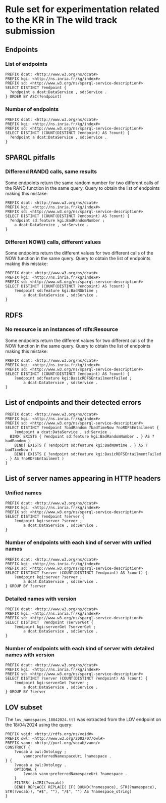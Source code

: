 # Rule set for experimentation related to the KR in The wild track submission


## Endpoints

### List of endpoints

```sparql
PREFIX dcat: <http://www.w3.org/ns/dcat#>
PREFIX kgi: <http://ns.inria.fr/kg/index#>
PREFIX sd: <http://www.w3.org/ns/sparql-service-description#>
SELECT DISTINCT ?endpoint {
  ?endpoint a dcat:DataService , sd:Service .
} ORDER BY ASC(?endpoint)
```

### Number of endpoints

```sparql
PREFIX dcat: <http://www.w3.org/ns/dcat#>
PREFIX kgi: <http://ns.inria.fr/kg/index#>
PREFIX sd: <http://www.w3.org/ns/sparql-service-description#>
SELECT DISTINCT (COUNT(DISTINCT ?endpoint) AS ?count) {
  ?endpoint a dcat:DataService , sd:Service .
}
```

## SPARQL pitfalls

### Differend RAND() calls, same results

Some endpoints return the same random number for two different calls of the RAND function in the same query.
Query to obtain the list of endpoints making this mistake:

```sparql
PREFIX dcat: <http://www.w3.org/ns/dcat#>
PREFIX kgi: <http://ns.inria.fr/kg/index#>
PREFIX sd: <http://www.w3.org/ns/sparql-service-description#>
SELECT DISTINCT (COUNT(DISTINCT ?endpoint) AS ?count) {
  ?endpoint sd:feature kgi:BadRandomNumber ;
  	a dcat:DataService , sd:Service .
}
```

### Different NOW() calls, different values

Some endpoints return the different values for two different calls of the NOW function in the same query.
Query to obtain the list of endpoints making this mistake:

```sparql
PREFIX dcat: <http://www.w3.org/ns/dcat#>
PREFIX kgi: <http://ns.inria.fr/kg/index#>
PREFIX sd: <http://www.w3.org/ns/sparql-service-description#>
SELECT DISTINCT (COUNT(DISTINCT ?endpoint) AS ?count) {
    ?endpoint sd:feature kgi:BadNOWtime ;
  	    a dcat:DataService , sd:Service .
}
```

##  RDFS

### No resource is an instances of rdfs:Resource

Some endpoints return the different values for two different calls of the NOW function in the same query.
Query to obtain the list of endpoints making this mistake:

```sparql
PREFIX dcat: <http://www.w3.org/ns/dcat#>
PREFIX kgi: <http://ns.inria.fr/kg/index#>
PREFIX sd: <http://www.w3.org/ns/sparql-service-description#>
SELECT DISTINCT (COUNT(DISTINCT ?endpoint) AS ?count) {
    ?endpoint sd:feature kgi:BasicRDFSEntailmentFailed ;
  	    a dcat:DataService , sd:Service .
}
```

## List of endpoints and their detected errors

```sparql
PREFIX dcat: <http://www.w3.org/ns/dcat#>
PREFIX kgi: <http://ns.inria.fr/kg/index#>
PREFIX sd: <http://www.w3.org/ns/sparql-service-description#>
SELECT DISTINCT ?endpoint ?badRandom ?badTimeNow ?noRDFSEntailment {
  	?endpoint a dcat:DataService , sd:Service .
  BIND( EXISTS { ?endpoint sd:feature kgi:BadRandomNumber . } AS ?badRandom )
    BIND( EXISTS { ?endpoint sd:feature kgi:BadNOWtime . } AS ?badTimeNow )
    BIND( EXISTS { ?endpoint sd:feature kgi:BasicRDFSEntailmentFailed . } AS ?noRDFSEntailment )
}
```

## List of server names appearing in HTTP headers

### Unified names

```sparql
PREFIX dcat: <http://www.w3.org/ns/dcat#>
PREFIX kgi: <http://ns.inria.fr/kg/index#>
PREFIX sd: <http://www.w3.org/ns/sparql-service-description#>
SELECT DISTINCT ?endpoint ?server {
    ?endpoint kgi:server ?server ;
  	    a dcat:DataService , sd:Service .
}
```

### Number of endpoints with each kind of server with unified names

```sparql
PREFIX dcat: <http://www.w3.org/ns/dcat#>
PREFIX kgi: <http://ns.inria.fr/kg/index#>
PREFIX sd: <http://www.w3.org/ns/sparql-service-description#>
SELECT DISTINCT ?server (COUNT(DISTINCT ?endpoint) AS ?count) {
    ?endpoint kgi:server ?server ;
  	    a dcat:DataService , sd:Service .
} GROUP BY ?server
```

### Detailed names with version

```sparql
PREFIX dcat: <http://www.w3.org/ns/dcat#>
PREFIX kgi: <http://ns.inria.fr/kg/index#>
PREFIX sd: <http://www.w3.org/ns/sparql-service-description#>
SELECT DISTINCT  ?endpoint ?serverGet {
    ?endpoint kgi:serverGet ?serverGet ;
  	    a dcat:DataService , sd:Service .
}
```

### Number of endpoints with each kind of server with detailed names with version

```sparql
PREFIX dcat: <http://www.w3.org/ns/dcat#>
PREFIX kgi: <http://ns.inria.fr/kg/index#>
PREFIX sd: <http://www.w3.org/ns/sparql-service-description#>
SELECT DISTINCT ?server (COUNT(DISTINCT ?endpoint) AS ?count) {
    ?endpoint kgi:serverGet ?server ;
  	    a dcat:DataService , sd:Service .
} GROUP BY ?server
```

## LOV subset

The `lov_namespaces_18042024.ttl` was extracted from the LOV endpoint on the 18/04/2024 using the query:
```sparql
PREFIX void: <http://rdfs.org/ns/void#>
PREFIX owl: <http://www.w3.org/2002/07/owl#>
PREFIX vann: <http://purl.org/vocab/vann/>
CONSTRUCT {
    ?vocab a owl:Ontology ;
        vann:preferredNamespaceUri ?namespace .
} {
    ?vocab a owl:Ontology .
    OPTIONAL {
        ?vocab vann:preferredNamespaceUri ?namespace .
    }
    FILTER( isIRI(?vocab))
    BIND( REPLACE( REPLACE( IF( BOUND(?namespace), STR(?namespace), STR(?vocab)), "#$", ""), "/$", "") AS ?namespace_string)
}
```